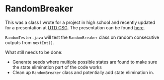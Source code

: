 # RandomBreaker

This was a class I wrote for a project in high school and recently updated for a presentation at [UTD CSG](https://csg.utdallas.edu/).
The presentation can be found [here](https://docs.google.com/presentation/d/1GWM0FlYBOb5Tfh1qLR8nSxeoGqXKOi_YBDWu56l40dk/edit?usp=sharing).

`RandomTester.java` will test the `RandomBreaker` class on random consecutive outputs from `nextInt()`.

What still needs to be done:
- Generate seeds where multiple possible states are found to make sure the state elimination part of the code works
- Clean up `RandomBreaker` class and potentially add state elimination in.
